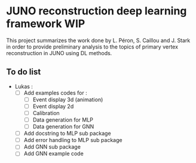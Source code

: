 # JUNO reconstruction deep learning  framework WIP

This project summarizes the work done by L. Péron, S. Caillou and J. Stark in order to provide preliminary analysis to the topics of primary vertex reconstruction in JUNO using DL methods.

## To do list

- Lukas :
    - [ ] Add examples codes for :
        - [ ] Event display 3d (animation)
        - [ ] Event display 2d
        - [ ] Calibration
        - [ ] Data generation for MLP
        - [ ] Data generation for GNN
    - [ ] Add docstring to MLP sub package
    - [ ] Add error handling to MLP sub package
    - [ ] Add GNN sub package
    - [ ] Add GNN example code